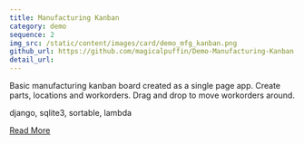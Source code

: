```yaml
---
title: Manufacturing Kanban
category: demo
sequence: 2
img_src: /static/content/images/card/demo_mfg_kanban.png
github_url: https://github.com/magicalpuffin/Demo-Manufacturing-Kanban
detail_url:
---
```

Basic manufacturing kanban board created as a single page app. Create parts, locations and workorders. Drag and drop to move workorders around.

django, sqlite3, sortable, lambda

[Read More](/blog/20230715/)